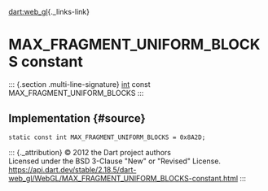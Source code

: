 [dart:web\_gl](../../dart-web_gl/dart-web_gl-library){._links-link}

MAX\_FRAGMENT\_UNIFORM\_BLOCKS constant
=======================================

::: {.section .multi-line-signature}
[int](../../dart-core/int-class) const MAX\_FRAGMENT\_UNIFORM\_BLOCKS
:::

Implementation {#source}
--------------

``` {.language-dart data-language="dart"}
static const int MAX_FRAGMENT_UNIFORM_BLOCKS = 0x8A2D;
```

::: {._attribution}
© 2012 the Dart project authors\
Licensed under the BSD 3-Clause \"New\" or \"Revised\" License.\
<https://api.dart.dev/stable/2.18.5/dart-web_gl/WebGL/MAX_FRAGMENT_UNIFORM_BLOCKS-constant.html>
:::
